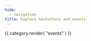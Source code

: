 ```yaml
---
hide:
  - navigation
title: Explore hackathons and events
---
```

{{ category.render( "events" ) }}

<!--TODO: there must be more technical events we can and should list here? -->
<!--TODO: this duplicates content in connect/events, maybe just pick one place? -->
